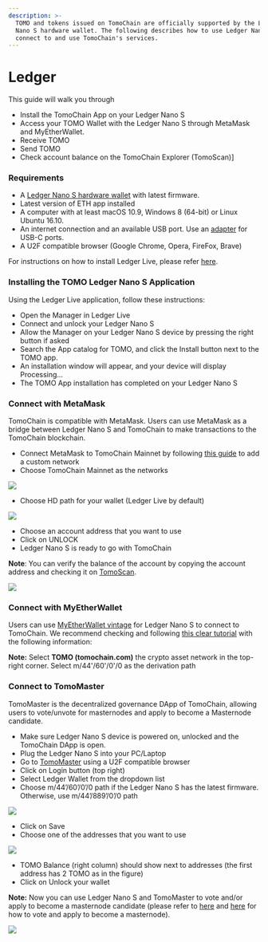 ```yaml
---
description: >-
  TOMO and tokens issued on TomoChain are officially supported by the Ledger
  Nano S hardware wallet. The following describes how to use Ledger Nano S to
  connect to and use TomoChain's services.
---
```


# Ledger

This guide will walk you through

* Install the TomoChain App on your Ledger Nano S
* Access your TOMO Wallet with the Ledger Nano S through MetaMask and MyEtherWallet.
* Receive TOMO
* Send TOMO
* Check account balance on the TomoChain Explorer \(TomoScan\)\]

### Requirements

* A [Ledger Nano S hardware wallet](https://www.ledger.com/collections/all-products) with latest firmware.
* Latest version of ETH app installed
* A computer with at least macOS 10.9, Windows 8 \(64-bit\) or Linux Ubuntu 16.10.
* An internet connection and an available USB port. Use an [adapter](https://www.ledger.com/products/ledger-otg-kit) for USB-C ports.
* A U2F compatible browser \(Google Chrome, Opera, FireFox, Brave\)

For instructions on how to install Ledger Live, please refer [here](https://support.ledger.com/hc/en-us/articles/360006395553/).

### Installing the TOMO Ledger Nano S Application

Using the Ledger Live application, follow these instructions:

* Open the Manager in Ledger Live
* Connect and unlock your Ledger Nano S
* Allow the Manager on your Ledger Nano S device by pressing the right button if asked
* Search the App catalog for TOMO, and click the Install button next to the TOMO app.
* An installation window will appear, and your device will display Processing…
* The TOMO App installation has completed on your Ledger Nano S

### Connect with MetaMask

TomoChain is compatible with MetaMask. Users can use MetaMask as a bridge between Ledger Nano S and TomoChain to make transactions to the TomoChain blockchain.

* Connect MetaMask to TomoChain Mainnet by following [this guide](https://docs.tomochain.com/get-started/wallet/) to add a custom network
* Choose TomoChain Mainnet as the networks

![](../../.gitbook/assets/image%20%2856%29.png)

* Choose HD path for your wallet \(Ledger Live by default\)

![](../../.gitbook/assets/image%20%2866%29.png)

* Choose an account address that you want to use
* Click on UNLOCK
* Ledger Nano S is ready to go with TomoChain

**Note**: You can verify the balance of the account by copying the account address and checking it on [TomoScan](https://scan.tomochain.com/).

![](../../.gitbook/assets/image%20%2840%29.png)

### Connect with MyEtherWallet

Users can use [MyEtherWallet vintage](http://vintage.myetherwallet.com/) for Ledger Nano S to connect to TomoChain. We recommend checking and following [this clear tutorial](https://support.ledger.com/hc/en-us/articles/115005200009) with the following information:

**Note:** Select **TOMO \(tomochain.com\)** the crypto asset network in the top-right corner. Select m/44'/60'/0'/0 as the derivation path

### Connect to TomoMaster

TomoMaster is the decentralized governance DApp of TomoChain, allowing users to vote/unvote for masternodes and apply to become a Masternode candidate.

* Make sure Ledger Nano S device is powered on, unlocked and the TomoChain DApp is open.
* Plug the Ledger Nano S into your PC/Laptop
* Go to [TomoMaster](https://master.tomochain.com/) using a U2F compatible browser
* Click on Login button \(top right\)
* Select Ledger Wallet from the dropdown list
* Choose m/44’/60’/0’/0 path if the Ledger Nano S has the latest firmware. Otherwise, use m/44’/889’/0’/0 path

![](../../.gitbook/assets/image%20%2843%29.png)

* Click on Save
* Choose one of the addresses that you want to use

![](../../.gitbook/assets/image%20%285%29.png)

* TOMO Balance \(right column\) should show next to addresses \(the first address has 2 TOMO as in the figure\)
* Click on Unlock your wallet

**Note:** Now you can use Ledger Nano S and TomoMaster to vote and/or apply to become a masternode candidate \(please refer to [here](https://docs.tomochain.com/get-started/voting/) and [here](https://docs.tomochain.com/get-started/apply-node/) for how to vote and apply to become a masternode\).

![](../../.gitbook/assets/image%20%2820%29.png)

>

